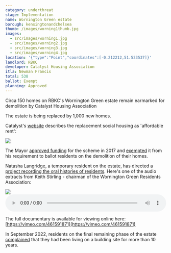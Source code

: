 ```yaml
---
category: underthreat
stage: Implementation 
name: Wornington Green estate 
borough: kensingtonandchelsea
thumb: /images/worning1thumb.jpg
images:
  - src/images/worning1.jpg
  - src/images/worning2.jpg
  - src/images/worning3.jpg
  - src/images/worning4.jpg 
location: '{"type":"Point","coordinates":[-0.212212,51.523537]}'
landlord: RBKC
developer: Catalyst Housing Association
itla: Newman Francis
total: 538
ballot: Exempt
planning: Approved
---
```

Circa 150 homes on RBKC's Wornington Green estate remain earmarked for demolition by Catalyst Housing Association

The estate is being replaced by 1,000 new homes.

Catalyst's [website](https://www.chg.org.uk/development-regeneration/regeneration/wornington-green-kensington/) describes the replacement social housing as 'affordable rent':

<img src="/images/wgar.png" class="img-fluid rounded img-thumbnail">

The Mayor <a href="/approved/funding">approved funding</a> for the scheme in 2017 and <a href="/approved/ballotexemptions">exempted</a> it from his requirement to ballot residents on the demolition of their homes.

Natasha Langridge, a temporary resident on the estate, has directed a [project recording the oral histories of residents](https://worningtonword.renegadetheatre.co.uk/). Here's one of the audio extracts from Keith Stirling - chairman of the Wornington Green Residents Association:

<img src="https://worningtonword.renegadetheatre.co.uk/sites/default/files/styles/portrait_gallery_style/public/2020-04/keith_stirlingportraits-2.jpg" class="img-fluid rounded img-thumbnail">
<audio controls style="width: 100%;">
  <source src="https://worningtonword.renegadetheatre.co.uk/sites/default/files/2020-05/13_keith_stirling.mp3" type="audio/mpeg">
</audio>

The full documentary is available for viewing online here: [https://vimeo.com/461591871](https://vimeo.com/461591871)

In September 2022, residents on the final remaining phase of the estate [complained](https://www.mylondon.news/news/west-london-news/life-half-demolished-west-london-25083396) that they had been living on a building site for more than 10 years.
